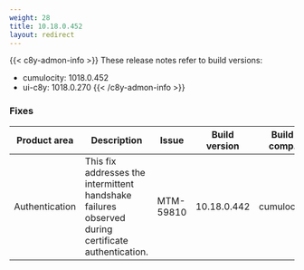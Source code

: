 ```yaml
---
weight: 28
title: 10.18.0.452
layout: redirect
---
```


{{< c8y-admon-info >}}
These release notes refer to build versions:
- cumulocity: 1018.0.452
- ui-c8y: 1018.0.270
{{< /c8y-admon-info >}}


### Fixes

<table>
<colgroup>
<col style="width: 15%;">
<col style="width:50%;">
<col style="width: 10%;">
<col style="width: 12%;">
<col style="width: 13%;">
</colgroup>
<thead><tr>
<th>
Product area</th>
<th>
Description</th>
<th>
Issue</th>
<th>
Build version</th>
<th>Build comp.</th>
</tr>
</thead><tbody>

<tr>
<td>Authentication</td>
<td>This fix addresses the intermittent handshake failures observed during certificate authentication.</td>
<td>MTM-59810</td>
<td>10.18.0.442</td>
<td>cumulocity</td>
</tr>

</tbody></table>
